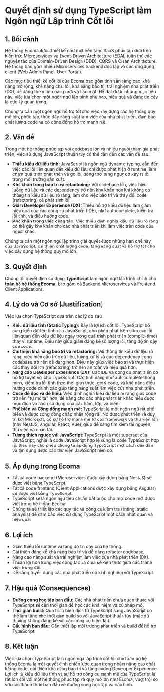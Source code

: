 # **Quyết định sử dụng TypeScript làm Ngôn ngữ Lập trình Cốt lõi**

## **1\. Bối cảnh**

Hệ thống Ecoma được thiết kế như một nền tảng SaaS phức tạp dựa trên kiến trúc Microservices và Event-Driven Architecture (EDA), tuân thủ các nguyên tắc của Domain-Driven Design (DDD), CQRS và Clean Architecture. Hệ thống bao gồm nhiều Microservices backend độc lập và các ứng dụng client (Web Admin Panel, User Portal).

Các mục tiêu thiết kế cốt lõi của Ecoma bao gồm tính sẵn sàng cao, khả năng mở rộng, khả năng chịu lỗi, khả năng bảo trì, trải nghiệm nhà phát triển (DX), dễ dàng thêm tính năng mới và bảo mật. Để đạt được những mục tiêu này, việc lựa chọn một ngôn ngữ lập trình phù hợp, hiệu quả và đáng tin cậy là cực kỳ quan trọng.

Chúng ta cần một ngôn ngữ hỗ trợ tốt cho việc xây dựng các hệ thống quy mô lớn, phức tạp, thúc đẩy năng suất làm việc của nhà phát triển, đảm bảo chất lượng code và có cộng đồng hỗ trợ mạnh mẽ.

## **2\. Vấn đề**

Trong một hệ thống phức tạp với codebase lớn và nhiều người tham gia phát triển, việc sử dụng JavaScript thuần túy có thể dẫn đến các vấn đề sau:

- **Thiếu kiểu dữ liệu tĩnh:** JavaScript là ngôn ngữ dynamic typing, dẫn đến việc các lỗi liên quan đến kiểu dữ liệu chỉ được phát hiện ở runtime, làm chậm quá trình phát triển và gỡ lỗi, đồng thời tăng nguy cơ xảy ra lỗi trong môi trường sản xuất.
- **Khó khăn trong bảo trì và refactoring:** Với codebase lớn, việc hiểu luồng dữ liệu và các dependency trở nên khó khăn hơn khi không có thông tin kiểu dữ liệu rõ ràng, làm cho việc bảo trì và thay đổi code (refactoring) dễ phát sinh lỗi.
- **Giảm Developer Experience (DX):** Thiếu hỗ trợ kiểu dữ liệu làm giảm hiệu quả của các công cụ phát triển (IDE), như autocomplete, kiểm tra lỗi tĩnh, và điều hướng code.
- **Khó khăn trong việc cộng tác:** Việc thiếu định nghĩa kiểu dữ liệu rõ ràng có thể gây khó khăn cho các nhà phát triển khi làm việc trên code của người khác.

Chúng ta cần một ngôn ngữ lập trình giải quyết được những hạn chế này của JavaScript, cải thiện chất lượng code, tăng năng suất và hỗ trợ tốt cho việc xây dựng hệ thống quy mô lớn.

## **3\. Quyết định**

Chúng tôi quyết định sử dụng **TypeScript** làm ngôn ngữ lập trình chính cho **toàn bộ hệ thống Ecoma**, bao gồm cả Backend Microservices và Frontend Client Applications.

## **4\. Lý do và Cơ sở (Justification)**

Việc lựa chọn TypeScript dựa trên các lý do sau:

- **Kiểu dữ liệu tĩnh (Static Typing):** Đây là lợi ích cốt lõi. TypeScript bổ sung kiểu dữ liệu tĩnh cho JavaScript, cho phép phát hiện sớm các lỗi liên quan đến kiểu dữ liệu ngay trong quá trình phát triển (compile-time) thay vì runtime. Điều này giúp giảm đáng kể số lượng lỗi, tăng độ tin cậy của code.
- **Cải thiện khả năng bảo trì và refactoring:** Với thông tin kiểu dữ liệu rõ ràng, việc hiểu cấu trúc dữ liệu, luồng xử lý và các dependency trong codebase trở nên dễ dàng hơn. Điều này giúp việc bảo trì và thực hiện các thay đổi lớn (refactoring) trở nên an toàn và hiệu quả hơn.
- **Nâng cao Developer Experience (DX):** Các IDE và công cụ phát triển có hỗ trợ tuyệt vời cho TypeScript. Các tính năng như autocomplete thông minh, kiểm tra lỗi tĩnh theo thời gian thực, gợi ý code, và khả năng điều hướng code chính xác giúp tăng năng suất làm việc của nhà phát triển.
- **Code dễ đọc và dễ hiểu:** Việc định nghĩa kiểu dữ liệu rõ ràng giúp code trở nên "tự mô tả" hơn, dễ dàng cho các nhà phát triển khác hiểu được mục đích và cách sử dụng của các hàm, lớp, và biến.
- **Phổ biến và Cộng đồng mạnh mẽ:** TypeScript là một ngôn ngữ rất phổ biến và được cộng đồng chấp nhận rộng rãi. Nó được phát triển và duy trì bởi Microsoft, có sự hỗ trợ mạnh mẽ từ các framework và thư viện lớn (như NestJS, Angular, React, Vue), giúp dễ dàng tìm kiếm tài nguyên, thư viện và nhân tài.
- **Tương thích ngược với JavaScript:** TypeScript là một superset của JavaScript, nghĩa là code JavaScript hợp lệ cũng là code TypeScript hợp lệ. Điều này cho phép chúng ta áp dụng TypeScript một cách dần dần và tận dụng được các thư viện JavaScript hiện có.

## **5\. Áp dụng trong Ecoma**

- Tất cả code backend (Microservices được xây dựng bằng NestJS) sẽ được viết bằng TypeScript.
- Tất cả code frontend (Client Applications được xây dựng bằng Angular) sẽ được viết bằng TypeScript.
- TypeScript sẽ là ngôn ngữ tiêu chuẩn bắt buộc cho mọi code mới được viết trong hệ thống Ecoma.
- Chúng ta sẽ thiết lập các quy tắc và công cụ kiểm tra (linting, static analysis) để đảm bảo việc sử dụng TypeScript một cách nhất quán và hiệu quả.

## **6\. Lợi ích**

- Giảm thiểu lỗi runtime và tăng độ tin cậy của hệ thống.
- Cải thiện đáng kể khả năng bảo trì và dễ dàng refactor codebase.
- Nâng cao năng suất và trải nghiệm làm việc của nhà phát triển (DX).
- Thuận lợi hơn trong việc cộng tác và chia sẻ kiến thức giữa các thành viên trong đội.
- Dễ dàng tuyển dụng các nhà phát triển có kinh nghiệm với TypeScript.

## **7\. Hậu quả (Consequences)**

- **Đường cong học tập ban đầu:** Các nhà phát triển chưa quen thuộc với TypeScript sẽ cần thời gian để học các khái niệm và cú pháp mới.
- **Thời gian build:** Quá trình biên dịch từ TypeScript sang JavaScript có thể làm tăng nhẹ thời gian build so với JavaScript thuần túy (mặc dù thường không đáng kể với các công cụ hiện đại).
- **Cấu hình ban đầu:** Cần thiết lập môi trường phát triển và build để hỗ trợ TypeScript.

## **8\. Kết luận**

Việc lựa chọn TypeScript làm ngôn ngữ lập trình cốt lõi cho toàn bộ hệ thống Ecoma là một quyết định chiến lược quan trọng nhằm nâng cao chất lượng code, cải thiện khả năng bảo trì và tăng cường Developer Experience. Lợi ích từ kiểu dữ liệu tĩnh và sự hỗ trợ công cụ mạnh mẽ của TypeScript là rất lớn đối với một hệ thống phức tạp và quy mô lớn như Ecoma, vượt trội so với các thách thức ban đầu về đường cong học tập và cấu hình.
